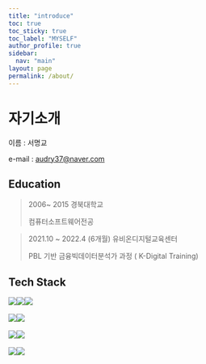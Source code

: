 ```yaml
---
title: "introduce"
toc: true
toc_sticky: true
toc_label: "MYSELF"
author_profile: true
sidebar:
  nav: "main"
layout: page
permalink: /about/
---
```






# 자기소개

이름 : 서명교

e-mail : audry37@naver.com



## Education

> 2006~ 2015 경북대학교
>
> 컴퓨터소프트웨어전공

> 2021.10 ~ 2022.4 (6개월) 유비온디지털교육센터
>
> PBL 기반 금융빅데이터분석가 과정 ( K-Digital Training)





## Tech Stack

​	<img src="https://img.shields.io/badge/Python-3776AB?style=flat-square&logo=Python&logoColor=white"/><img src="https://img.shields.io/badge/C++-00599C?style=flat-square&logo=C%2B%2B&logoColor=white"/><img src="https://img.shields.io/badge/C Sharp-239120?style=flat-square&logo=C Sharp&logoColor=white"/>

​	<img src="https://img.shields.io/badge/TensorFlow-FF6F00?style=flat-square&logo=TensorFlow&logoColor=white"/><img src="https://img.shields.io/badge/Keras-D00000?style=flat-square&logo=Keras&logoColor=white"/>

​	<img src="https://img.shields.io/badge/MySQL-4479A1?style=flat-square&logo=MySQL&logoColor=white"/><img src="https://img.shields.io/badge/MongoDB-47A248?style=flat-square&logo=MongoDB&logoColor=white"/>

​	<img src="https://img.shields.io/badge/Windows-0078D6?style=flat-square&logo=Windows&logoColor=white"/><img src="https://img.shields.io/badge/Linux-FCC624?style=flat-square&logo=Linux&logoColor=white"/>



